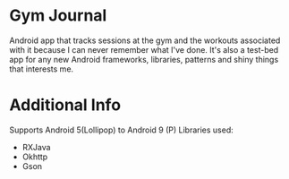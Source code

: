 # Gym Journal

Android app that tracks sessions at the gym and the workouts associated with it because I can never remember what I've done. It's also a test-bed app for any new Android frameworks, libraries, patterns and shiny things that interests me.

# Additional Info
Supports Android 5(Lollipop) to Android 9 (P)
Libraries used:
 - RXJava
 - Okhttp
 - Gson
